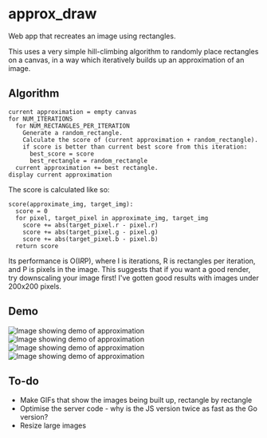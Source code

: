 # approx_draw
Web app that recreates an image using rectangles.

This uses a very simple hill-climbing algorithm to randomly place rectangles on a canvas, in a way which iteratively builds up an approximation of an image.

## Algorithm

```
current approximation = empty canvas
for NUM_ITERATIONS
  for NUM_RECTANGLES_PER_ITERATION
    Generate a random_rectangle.
    Calculate the score of (current approximation + random_rectangle).
    if score is better than current best score from this iteration:
      best_score = score
      best_rectangle = random_rectangle
  current approximation += best rectangle.
display current approximation
```

The score is calculated like so:

```
score(approximate_img, target_img):
  score = 0
  for pixel, target_pixel in approximate_img, target_img
    score += abs(target_pixel.r - pixel.r)
    score += abs(target_pixel.g - pixel.g)
    score += abs(target_pixel.b - pixel.b)
  return score
```
Its performance is O(I*R*P), where I is iterations, R is rectangles per iteration, and P is pixels in the image. This suggests that if you want a good render, try downscaling your image first! I've gotten good results with images under 200x200 pixels.

## Demo

![Image showing demo of approximation](https://cloud.githubusercontent.com/assets/5407457/6572281/0d9c1cfe-c765-11e4-8060-257ff2e5d688.jpg)
![Image showing demo of approximation](https://cloud.githubusercontent.com/assets/5407457/6575528/911fc346-c783-11e4-9cce-521c92305616.png)
![Image showing demo of approximation](https://cloud.githubusercontent.com/assets/5407457/6575534/978b74fa-c783-11e4-9071-5e8ac8a7c801.png)
![Image showing demo of approximation](https://cloud.githubusercontent.com/assets/5407457/6575532/93e73046-c783-11e4-93f6-aafc898a4934.png)

## To-do

 - Make GIFs that show the images being built up, rectangle by rectangle
 - Optimise the server code - why is the JS version twice as fast as the Go version?
 - Resize large images

